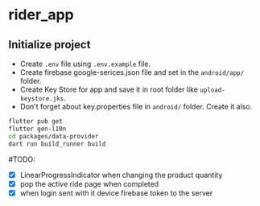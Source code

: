 # rider_app

## Initialize project

- Create `.env` file using `.env.example` file.
- Create firebase google-serices.json file and set in the `android/app/` folder.
- Create Key Store for app and save it in root folder like `upload-keystore.jks`.
- Don't forget about key.properties file in `android/` folder. Create it also.

```bash
flutter pub get
flutter gen-l10n
cd packages/data-provider
dart run build_runner build
```

#TODO:

- [x] LinearProgressIndicator when changing the product quantity
- [x] pop the active ride page when completed
- [x] when login sent with it device firebase token to the server
